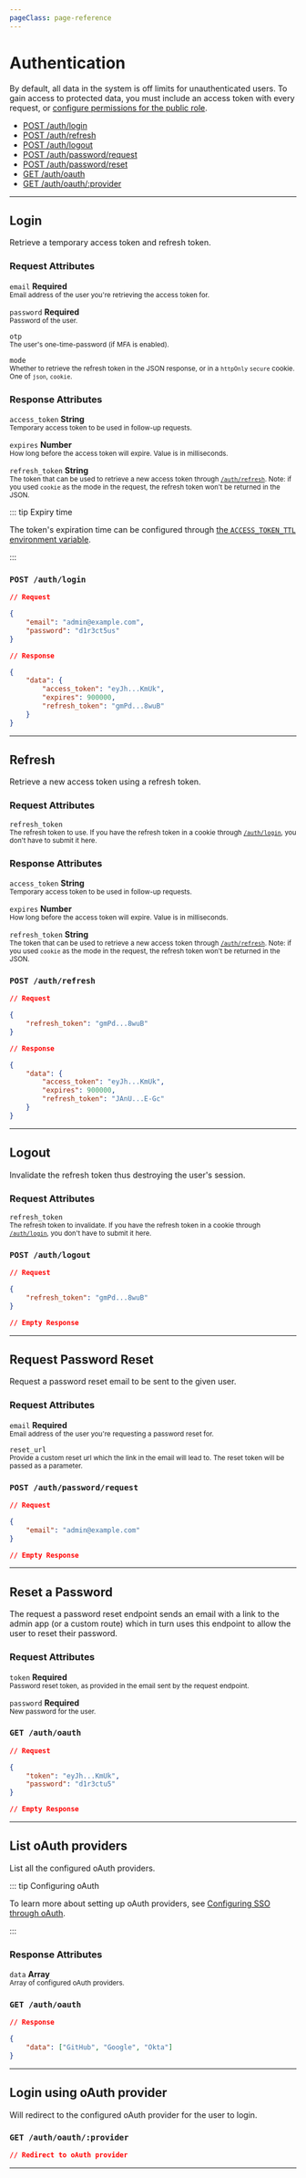 ```yaml
---
pageClass: page-reference
---
```


# Authentication

<div class="two-up">
<div class="left">

By default, all data in the system is off limits for unauthenticated users. To gain access to protected data, you must
include an access token with every request, or
[configure permissions for the public role](/guides/roles-and-permissions).

</div>

<div class="right">

- [POST /auth/login](#login)
- [POST /auth/refresh](#refresh)
- [POST /auth/logout](#logout)
- [POST /auth/password/request](#request-password-reset)
- [POST /auth/password/reset](#reset-a-password)
- [GET /auth/oauth](#list-oauth-providers)
- [GET /auth/oauth/:provider](#login-using-oauth-provider)

</div>
</div>

---

## Login

<div class="two-up">
<div class="left">

Retrieve a temporary access token and refresh token.

### Request Attributes

<div class="definitions">

`email` **Required**\
<small>Email address of the user you're retrieving the access token for.</small>

`password` **Required**\
<small>Password of the user.</small>

`otp`\
<small>The user's one-time-password (if MFA is enabled).</small>

`mode`\
<small>Whether to retrieve the refresh token in the JSON response, or in a `httpOnly` `secure` cookie. One of `json`, `cookie`.</small>

</div>

### Response Attributes

<div class="definitions">

`access_token` **String**\
<small>Temporary access token to be used in follow-up requests.</small>

`expires` **Number**\
<small>How long before the access token will expire. Value is in milliseconds.</small>

`refresh_token` **String**\
<small>The token that can be used to retrieve a new access token through [`/auth/refresh`](#refresh). Note: if you used `cookie`
as the mode in the request, the refresh token won't be returned in the JSON.</small>

</div>

::: tip Expiry time

The token's expiration time can be configured through
[the `ACCESS_TOKEN_TTL` environment variable](/reference/environment-variables).

:::

</div>
<div class="right">

### `POST /auth/login`

```json
// Request

{
	"email": "admin@example.com",
	"password": "d1r3ct5us"
}
```

```json
// Response

{
	"data": {
		"access_token": "eyJh...KmUk",
		"expires": 900000,
		"refresh_token": "gmPd...8wuB"
	}
}
```

</div>
</div>

---

## Refresh

<div class="two-up">
<div class="left">

Retrieve a new access token using a refresh token.

### Request Attributes

<div class="definitions">

`refresh_token`\
<small>The refresh token to use. If you have the refresh token in a cookie through [`/auth/login`](#login), you don't have
to submit it here.</small>

</div>

### Response Attributes

<div class="definitions">

`access_token` **String**\
<small>Temporary access token to be used in follow-up requests.</small>

`expires` **Number**\
<small>How long before the access token will expire. Value is in milliseconds.</small>

`refresh_token` **String**\
<small>The token that can be used to retrieve a new access token through [`/auth/refresh`](#refresh). Note: if you used `cookie`
as the mode in the request, the refresh token won't be returned in the JSON.</small>

</div>

</div>
<div class="right">

### `POST /auth/refresh`

```json
// Request

{
	"refresh_token": "gmPd...8wuB"
}
```

```json
// Response

{
	"data": {
		"access_token": "eyJh...KmUk",
		"expires": 900000,
		"refresh_token": "JAnU...E-Gc"
	}
}
```

</div>
</div>

---

## Logout

<div class="two-up">
<div class="left">

Invalidate the refresh token thus destroying the user's session.

### Request Attributes

<div class="definitions">

`refresh_token`\
<small>The refresh token to invalidate. If you have the refresh token in a cookie through [`/auth/login`](#login), you don't
have to submit it here.</small>

</div>

</div>
<div class="right">

### `POST /auth/logout`

```json
// Request

{
	"refresh_token": "gmPd...8wuB"
}
```

```json
// Empty Response
```

</div>
</div>

---

## Request Password Reset

<div class="two-up">
<div class="left">

Request a password reset email to be sent to the given user.

### Request Attributes

<div class="definitions">

`email` **Required**\
<small>Email address of the user you're requesting a password reset for.</small>

`reset_url`\
<small>Provide a custom reset url which the link in the email will lead to. The reset token will be passed as a parameter.</small>

</div>

</div>
<div class="right">

### `POST /auth/password/request`

```json
// Request

{
	"email": "admin@example.com"
}
```

```json
// Empty Response
```

</div>
</div>

---

## Reset a Password

<div class="two-up">
<div class="left">

The request a password reset endpoint sends an email with a link to the admin app (or a custom route) which in turn uses
this endpoint to allow the user to reset their password.

### Request Attributes

<div class="definitions">

`token` **Required**\
<small>Password reset token, as provided in the email sent by the request endpoint.</small>

`password` **Required**\
<small>New password for the user.</small>

</div>

</div>
<div class="right">

### `GET /auth/oauth`

```json
// Request

{
	"token": "eyJh...KmUk",
	"password": "d1r3ctu5"
}
```

```json
// Empty Response
```

</div>
</div>

---

## List oAuth providers

<div class="two-up">
<div class="left">

List all the configured oAuth providers.

::: tip Configuring oAuth

To learn more about setting up oAuth providers, see [Configuring SSO through oAuth](/guides/oauth).

:::

### Response Attributes

<div class="definitions">

`data` **Array**\
<small>Array of configured oAuth providers.</small>

</div>

</div>
<div class="right">

### `GET /auth/oauth`

```json
// Response

{
	"data": ["GitHub", "Google", "Okta"]
}
```

</div>
</div>

---

## Login using oAuth provider

<div class="two-up">
<div class="left">

Will redirect to the configured oAuth provider for the user to login.

</div>
<div class="right">

### `GET /auth/oauth/:provider`

```json
// Redirect to oAuth provider
```

</div>
</div>

---
